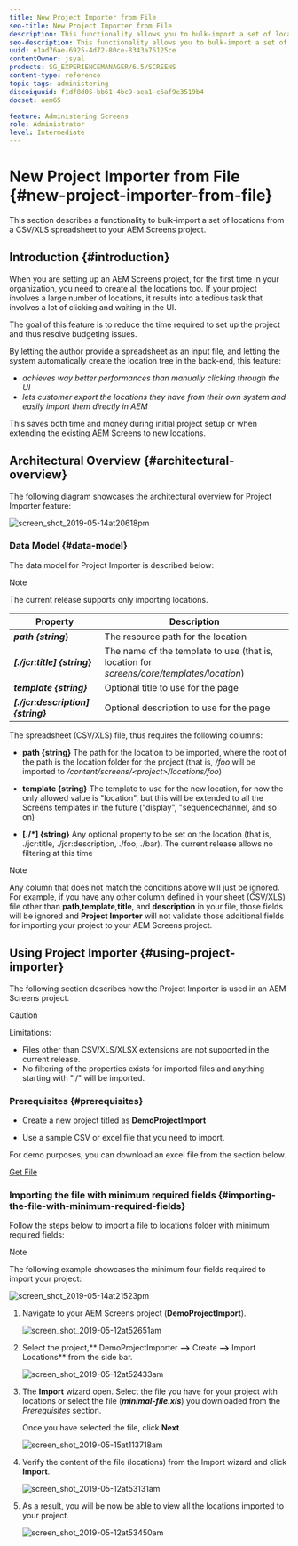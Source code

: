 ```yaml
---
title: New Project Importer from File
seo-title: New Project Importer from File
description: This functionality allows you to bulk-import a set of locations from a CSV/XLS spreadsheet to your AEM Screens project.
seo-description: This functionality allows you to bulk-import a set of locations from a CSV/XLS spreadsheet to your AEM Screens project.
uuid: e1ad76ae-6925-4d72-80ce-8343a76125ce
contentOwner: jsyal
products: SG_EXPERIENCEMANAGER/6.5/SCREENS
content-type: reference
topic-tags: administering
discoiquuid: f1df8d05-bb61-4bc9-aea1-c6af9e3519b4
docset: aem65

feature: Administering Screens
role: Administrator
level: Intermediate
---
```


# New Project Importer from File {#new-project-importer-from-file}

This section describes a functionality to bulk-import a set of locations from a CSV/XLS spreadsheet to your AEM Screens project.

## Introduction {#introduction}

When you are setting up an AEM Screens project, for the first time in your organization, you need to create all the locations too. If your project involves a large number of locations, it results into a tedious task that involves a lot of clicking and waiting in the UI.

The goal of this feature is to reduce the time required to set up the project and thus resolve budgeting issues.

By letting the author provide a spreadsheet as an input file, and letting the system automatically create the location tree in the back-end, this feature:

* *achieves way better performances than manually clicking through the UI*
* *lets customer export the locations they have from their own system and easily import them directly in AEM*

This saves both time and money during initial project setup or when extending the existing AEM Screens to new locations.

## Architectural Overview {#architectural-overview}

The following diagram showcases the architectural overview for Project Importer feature:

![screen_shot_2019-05-14at20618pm](assets/screen_shot_2019-05-14at20618pm.png)

### Data Model {#data-model}

The data model for Project Importer is described below:

>[!NOTE]
>
>The current release supports only importing locations.

| **Property** |**Description** |
|---|---|
| ***path {string*}** |The resource path for the location |
| ***[./jcr:title] {string*}** |The name of the template to use (that is, location for *screens/core/templates/location*) |
| ***template {string}*** |Optional title to use for the page |
| ***[./jcr:description] {string}*** |Optional description to use for the page |

The spreadsheet (CSV/XLS) file, thus requires the following columns:

* **path {string}** The path for the location to be imported, where the root of the path is the location folder for the project (that is, */foo* will be imported to */content/screens/&lt;project&gt;/locations/foo*)

* **template {string}** The template to use for the new location, for now the only allowed value is "location", but this will be extended to all the Screens templates in the future ("display", "sequencechannel, and so on)
* **[./*] {string}** Any optional property to be set on the location (that is, ./jcr:title, ./jcr:description, ./foo, ./bar). The current release allows no filtering at this time

>[!NOTE]
>
>Any column that does not match the conditions above will just be ignored. For example, if you have any other column defined in your sheet (CSV/XLS) file other than **path**,**template**,**title**, and **description** in your file, those fields will be ignored and **Project Importer** will not validate those additional fields for importing your project to your AEM Screens project.

## Using Project Importer {#using-project-importer}

The following section describes how the Project Importer is used in an AEM Screens project.

>[!CAUTION]
>
>Limitations:
>
>* Files other than CSV/XLS/XLSX extensions are not supported in the current release.
>* No filtering of the properties exists for imported files and anything starting with "./" will be imported.
>

### Prerequisites {#prerequisites}

* Create a new project titled as **DemoProjectImport**

* Use a sample CSV or excel file that you need to import.

For demo purposes, you can download an excel file from the section below.

[Get File](assets/minimal-file.xls)

### Importing the file with minimum required fields {#importing-the-file-with-minimum-required-fields}

Follow the steps below to import a file to locations folder with minimum required fields:

>[!NOTE]
>
>The following example showcases the minimum four fields required to import your project:

![screen_shot_2019-05-14at21523pm](assets/screen_shot_2019-05-14at21523pm.png)

1. Navigate to your AEM Screens project (**DemoProjectImport**).

   ![screen_shot_2019-05-12at52651am](assets/screen_shot_2019-05-12at52651am.png)

1. Select the project,** DemoProjectImporter **--&gt;** Create **--&gt;** Import Locations** from the side bar.

   ![screen_shot_2019-05-12at52433am](assets/screen_shot_2019-05-12at52433am.png)

1. The **Import** wizard open. Select the file you have for your project with locations or select the file (***minimal-file.xls***) you downloaded from the *Prerequisites* section.

   Once you have selected the file, click **Next**.

   ![screen_shot_2019-05-15at113718am](assets/screen_shot_2019-05-15at113718am.png)

1. Verify the content of the file (locations) from the Import wizard and click **Import**.

   ![screen_shot_2019-05-12at53131am](assets/screen_shot_2019-05-12at53131am.png)

1. As a result, you will be now be able to view all the locations imported to your project.

   ![screen_shot_2019-05-12at53450am](assets/screen_shot_2019-05-12at53450am.png)

